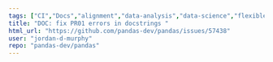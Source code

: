 ```yaml
---
tags: ["CI","Docs","alignment","data-analysis","data-science","flexible","pandas","python"]
title: "DOC: fix PR01 errors in docstrings "
html_url: "https://github.com/pandas-dev/pandas/issues/57438"
user: "jordan-d-murphy"
repo: "pandas-dev/pandas"
---
```


